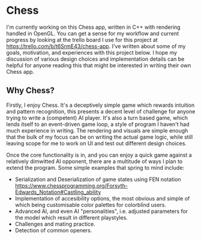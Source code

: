 # Chess
I'm currently working on this Chess app, written in C++ with rendering handled in OpenGL. You can get a sense for my workflow and current progress by looking at the trello board I use for this project at https://trello.com/b/t6SrmE43/chess-app. I've written about some of my goals, motivation, and experiences with this project below. I hope my discussion of various design choices and implementation details can be helpful for anyone reading this that might be interested in writing their own Chess app.

## Why Chess?
Firstly, I enjoy Chess. It's a deceptively simple game which rewards intuition and pattern recognition, this presents a decent level of challenge for anyone trying to write a (competent) AI player. It's also a turn based game, which lends itself to an event-driven game loop, a style of program I haven't had much experience in writing. The rendering and visuals are simple enough that the bulk of my focus can be on writing the actual game logic, while still leaving scope for me to work on UI and test out different design choices.

Once the core functionality is in, and you can enjoy a quick game against a relatively dimwitted AI opponent, there are a multitude of ways I plan to extend the program. Some simple examples that spring to mind include:
- Serialization and Deserialization of game states using FEN notation https://www.chessprogramming.org/Forsyth-Edwards_Notation#Castling_ability
- Implementation of accesibility options, the most obvious and simple of which being customisable color palettes for colorblind users.
- Advanced AI, and even AI "personalities", i.e. adjusted parameters for the model which result in different playstyles.
- Challenges and mating practice.
- Detection of common openers.
